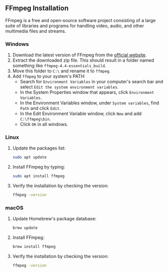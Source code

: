 ## FFmpeg Installation

FFmpeg is a free and open-source software project consisting of a large suite of libraries and programs for handling video, audio, and other multimedia files and streams.

### Windows

1. Download the latest version of FFmpeg from the [official website](https://ffmpeg.org/download.html).
2. Extract the downloaded zip file. This should result in a folder named something like `ffmpeg-4.4-essentials_build`.
3. Move this folder to `C:\` and rename it to `ffmpeg`.
4. Add `ffmpeg` to your system's PATH:
   - Search for `Environment Variables` in your computer's search bar and select `Edit the system environment variables`.
   - In the System Properties window that appears, click `Environment Variables`.
   - In the Environment Variables window, under `System variables`, find `Path` and click `Edit`.
   - In the Edit Environment Variable window, click `New` and add `C:\ffmpeg\bin`.
   - Click `OK` in all windows.

### Linux

1. Update the packages list:
   ```bash
   sudo apt update
   ```
2. Install FFmpeg by typing:
   ```bash
   sudo apt install ffmpeg
   ```
3. Verify the installation by checking the version:
   ```bash
   ffmpeg -version
   ```

### macOS

1. Update Homebrew's package database:
   ```bash
   brew update
   ```
2. Install FFmpeg:
   ```bash
   brew install ffmpeg
   ```
3. Verify the installation by checking the version:
   ```bash
   ffmpeg -version
   ```